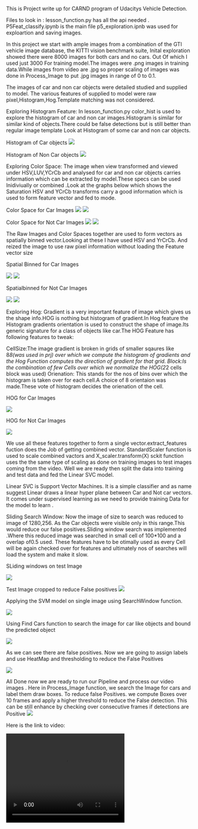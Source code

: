 
This is Project write up for CARND program of Udacitys Vehicle Detection.

Files to look in :
lesson_function.py has all the api needed .
P5Feat_classify.ipynb is the main file
p5_exploration.ipnb was used for exploartion and saving images.


In this project we start with ample images  from a combination of the GTI vehicle image database, the KITTI vision benchmark suite, Inital exploration showed there were 8000 images for both cars and no cars.
Out Of which I used just 3000 For training model.The images were .png images in training data.While images from video are .jpg so proper scaling of images was done in Process_Image to put .jpg images in range of 0 to 0.1.

The images of car and non car objects were detailed studied and supplied to model.
The various features of supplied to model were raw pixel,Histogram,Hog.Template matching was not considered.






Exploring Histogram Feature:
In lesson_function.py color_hist is used to explore the histogram of car and non car images.Histogram is similar for similar kind of objects.There could be false detections but is still better than regular image template
Look at Histogram of some car and non car objects.

Histogram of Car objects
<img src="output_images\colorhistcar.png">

Histogram of Non Car objects
<img src="output_images\colorhistnotcar1.png">




Exploring Color Space:
The image when view transformed and viewed under HSV,LUV,YCrCb and analysed for car and non car objects carries information which can be extracted by model.These specs can be used Inidiviually or combined .Look at the graphs below which shows the Saturation HSV and YCrCb transforms carry a good information which is used to form feature vector and fed to mode.

Color Space for Car Images
<img src="output_images\carRGBHSV1.png">
<img src="output_images\carRGBHSV2.png">

Color Space for Not Car Images
<img src="output_images\notcar1.png">
<img src="output_images\notcar2.png">


The Raw Images and Color Spaces together are used to form vectors as spatially binned vector.Looking at these I have used HSV and YrCrCb. And reized the image to use raw pixel information without loading the Feature vector size

Spatial Binned  for Car Images

<img src="output_images\ALL.png">
<img src="output_images\ALL2.png">

Spatialbinned for Not Car Images


<img src="output_images\allNotCar.png">
<img src="output_images\allNotCar2.png">


Exploring Hog:
    Gradient is a very important feature of image which gives us the shape info.HOG is nothing but histogram of gradient.In Hog feature the Histogram gradients orientation is used to construct the shape of image.Its generic signature for a class of objects like car.The HOG Feature has following features to tweak:
    
CellSize:The image gradient is broken in grids of smaller sqaures like 8*8(was used in prj) over which we compute the histogram of gradients and the Hog Function computes the direction of gradient for that grid.
Block:Is the combination of few Cells over which we normalize the HOG(2*2 cells block was used)
Orienation: This stands for the nos of bins over which the histogram is taken over for each cell.A choice of 8 orientaion was made.These vote of histogram decides the orienation of the cell.


HOG  for Car Images

<img src="output_images\hogcar.png">


HOG for Not Car Images


<img src="output_images\hognotcar.png">


    

We use all these features together to form a single vector.extract_features fuction does the Job of getting combined vector.
StandardScaler function is used to scale combined vactors and X_scaler.transform(X) sckit function uses the the same type of scaling as done on training images to test images coming from the video.
Well we are ready then split the data into training and  test data and fed the Linear SVC model.


Linear SVC is Support Vector Machines. It is a simple classifier and as name suggest Linear draws a linear hyper plane between Car and Not car vectors. It comes under supervised learning as we need to provide training Data for the model to learn . 

Sliding Search Window:
Now the image of size to search was reduced to image of 1280,256. As the Car objects were visible only in this range.This would reduce our false positives.Sliding window search was implemented .Where this reduced image was searched in small cell of 100*100  and a overlap of0.5 used. These features have to be otimally used as every Cell will be again checked over for features and ultimately nos of searches will load the system and make it slow.

SLiding windows on test Image

<img src="output_images\drawbox on testimage.png">


Test Image cropped to reduce False positives
<img src="output_images\cropedImage.png">

Applying the SVM model on single image using SearchWindow function.

<img src="output_images\drawwindowstestimg.png">

Using Find Cars function to search the image for car like objects and bound the predicted object


<img src="output_images\Hog sub sampling.png">

As we can see there are false positives. Now we are going to assign labels and use HeatMap and thresholding to reduce the False Positives

<img src="output_images\HeatLabel.png">


All Done now we are ready to run our Pipeline and process our video images .
Here in Process_Image function, we search the Image for cars and label them draw boxes.
To reduce false Positives. we compute Boxes over 10 frames and apply a higher threshold to reduce the False detection.
This can be still enhance by checking over consecutive frames if detections are Positive 
<img src="output_images\frame06.jpeg"> 

Here is the link to video: 

<video width="320" height="240" controls>
  <source src="/output_images/out_project_video_subclip.mp4" type="video/mp4">

Well the project was good for understanding classifiers and Pattern detection in same class of objects.
Most of the h=job was stitching up of code given in our lessons.
The only challange was smoothing the transition over frames .
Detection and scaling windows .Scaling the search also can be done improve results.
